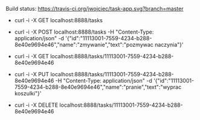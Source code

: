 Build status: https://travis-ci.org/jwojciec/task-app.svg?branch=master


- curl -i -X GET localhost:8888/tasks

- curl -i -X POST localhost:8888/tasks -H "Content-Type: application/json" -d '{"id":"11113001-7559-4234-b288-8e40e9694e46","name":"zmywanie","text":"pozmywac naczynia"}'

- curl -i -X GET localhost:8888/tasks/11113001-7559-4234-b288-8e40e9694e46

- curl -i -X PUT localhost:8888/tasks/11113001-7559-4234-b288-8e40e9694e46 -H "Content-Type: application/json" -d '{"id":"11113001-7559-4234-b288-8e40e9694e46","name":"pranie","text":"wyprac koszulki"}'

- curl -i -X DELETE localhost:8888/tasks/11113001-7559-4234-b288-8e40e9694e46

